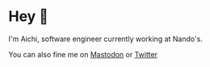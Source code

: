 # Hey 👋

I'm Aichi, software engineer currently working at Nando's.

You can also fine me on [Mastodon](https://hachyderm.io/@aichichang) or [Twitter](https://twitter.com/aichichang)
